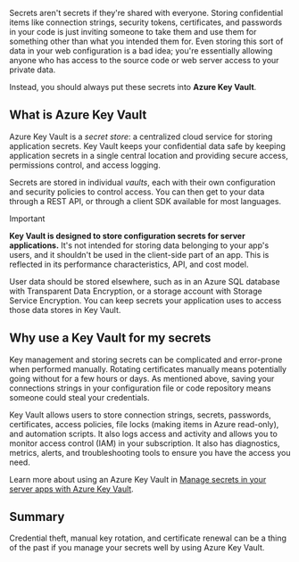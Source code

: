 Secrets aren't secrets if they're shared with everyone. Storing confidential items like connection strings, security tokens, certificates, and passwords in your code is just inviting someone to take them and use them for something other than what you intended them for. Even storing this sort of data in your web configuration is a bad idea; you're essentially allowing anyone who has access to the source code or web server access to your private data.

Instead, you should always put these secrets into **Azure Key Vault**.

## What is Azure Key Vault

Azure Key Vault is a *secret store*: a centralized cloud service for storing application secrets. Key Vault keeps your confidential data safe by keeping application secrets in a single central location and providing secure access, permissions control, and access logging.

Secrets are stored in individual *vaults*, each with their own configuration and security policies to control access. You can then get to your data through a REST API, or through a client SDK available for most languages.

> [!IMPORTANT]
> **Key Vault is designed to store configuration secrets for server applications.** It's not intended for storing data belonging to your app's users, and it shouldn't be used in the client-side part of an app. This is reflected in its performance characteristics, API, and cost model.
>
> User data should be stored elsewhere, such as in an Azure SQL database with Transparent Data Encryption, or a storage account with Storage Service Encryption. You can keep secrets your application uses to access those data stores in Key Vault.

## Why use a Key Vault for my secrets

Key management and storing secrets can be complicated and error-prone when performed manually. Rotating certificates manually means potentially going without for a few hours or days. As mentioned above, saving your connections strings in your configuration file or code repository means someone could steal your credentials.

Key Vault allows users to store connection strings, secrets, passwords, certificates, access policies, file locks (making items in Azure read-only), and automation scripts. It also logs access and activity and allows you to monitor access control (IAM) in your subscription. It also has diagnostics, metrics, alerts, and troubleshooting tools to ensure you have the access you need.

Learn more about using an Azure Key Vault in [Manage secrets in your server apps with Azure Key Vault](/training/modules/manage-secrets-with-azure-key-vault/).

## Summary

Credential theft, manual key rotation, and certificate renewal can be a thing of the past if you manage your secrets well by using Azure Key Vault.
